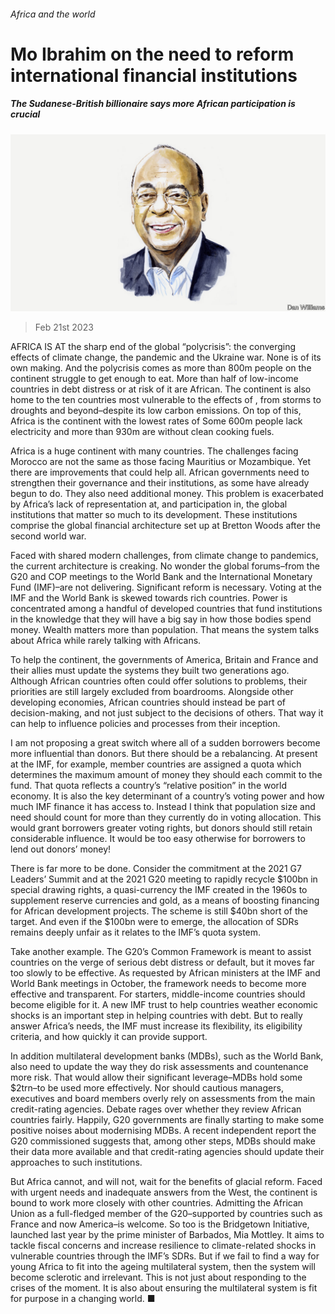 ###### Africa and the world

# Mo Ibrahim on the need to reform international financial institutions 

##### The Sudanese-British billionaire says more African participation is crucial 

![image](images/20230211_BID002.jpg) 

> Feb 21st 2023 

AFRICA IS AT the sharp end of the global “polycrisis”: the converging effects of climate change, the pandemic and the Ukraine war. None is of its own making. And the polycrisis comes as more than 800m people on the continent struggle to get enough to eat. More than half of low-income countries in debt distress or at risk of it are African. The continent is also home to the ten countries most vulnerable to the effects of , from storms to droughts and beyond–despite its low carbon emissions. On top of this, Africa is the continent with the lowest rates of  Some 600m people lack electricity and more than 930m are without clean cooking fuels. 

Africa is a huge continent with many countries. The challenges facing Morocco are not the same as those facing Mauritius or Mozambique. Yet there are improvements that could help all. African governments need to strengthen their governance and their institutions, as some have already begun to do. They also need additional money. This problem is exacerbated by Africa’s lack of representation at, and participation in, the global institutions that matter so much to its development. These institutions comprise the global financial architecture set up at Bretton Woods after the second world war. 

Faced with shared modern challenges, from climate change to pandemics, the current architecture is creaking. No wonder the global forums–from the G20 and COP meetings to the World Bank and the International Monetary Fund (IMF)–are not delivering. Significant reform is necessary. Voting at the IMF and the World Bank is skewed towards rich countries. Power is concentrated among a handful of developed countries that fund institutions in the knowledge that they will have a big say in how those bodies spend money. Wealth matters more than population. That means the system talks about Africa while rarely talking with Africans. 

To help the continent, the governments of America, Britain and France and their allies must update the systems they built two generations ago. Although African countries often could offer solutions to problems, their priorities are still largely excluded from boardrooms. Alongside other developing economies, African countries should instead be part of decision-making, and not just subject to the decisions of others. That way it can help to influence policies and processes from their inception.

I am not proposing a great switch where all of a sudden borrowers become more influential than donors. But there should be a rebalancing. At present at the IMF, for example, member countries are assigned a quota which determines the maximum amount of money they should each commit to the fund. That quota reflects a country’s “relative position” in the world economy. It is also the key determinant of a country’s voting power and how much IMF finance it has access to. Instead I think that population size and need should count for more than they currently do in voting allocation. This would grant borrowers greater voting rights, but donors should still retain considerable influence. It would be too easy otherwise for borrowers to lend out donors’ money!

There is far more to be done. Consider the commitment at the 2021 G7 Leaders’ Summit and at the 2021 G20 meeting to rapidly recycle $100bn in special drawing rights, a quasi-currency the IMF created in the 1960s to supplement reserve currencies and gold, as a means of boosting financing for African development projects. The scheme is still $40bn short of the target. And even if the $100bn were to emerge, the allocation of SDRs remains deeply unfair as it relates to the IMF’s quota system.

Take another example. The G20’s Common Framework is meant to assist countries on the verge of serious debt distress or default, but it moves far too slowly to be effective. As requested by African ministers at the IMF and World Bank meetings in October, the framework needs to become more effective and transparent. For starters, middle-income countries should become eligible for it. A new IMF trust to help countries weather economic shocks is an important step in helping countries with debt. But to really answer Africa’s needs, the IMF must increase its flexibility, its eligibility criteria, and how quickly it can provide support.

In addition multilateral development banks (MDBs), such as the World Bank, also need to update the way they do risk assessments and countenance more risk. That would allow their significant leverage–MDBs hold some $2trn–to be used more effectively. Nor should cautious managers, executives and board members overly rely on assessments from the main credit-rating agencies. Debate rages over whether they review African countries fairly. Happily, G20 governments are finally starting to make some positive noises about modernising MDBs. A recent independent report the G20 commissioned suggests that, among other steps, MDBs should make their data more available and that credit-rating agencies should update their approaches to such institutions. 

But Africa cannot, and will not, wait for the benefits of glacial reform. Faced with urgent needs and inadequate answers from the West, the continent is bound to work more closely with other countries. Admitting the African Union as a full-fledged member of the G20–supported by countries such as France and now America–is welcome. So too is the Bridgetown Initiative, launched last year by the prime minister of Barbados, Mia Mottley. It aims to tackle fiscal concerns and increase resilience to climate-related shocks in vulnerable countries through the IMF’s SDRs. But if we fail to find a way for young Africa to fit into the ageing multilateral system, then the system will become sclerotic and irrelevant. This is not just about responding to the crises of the moment. It is also about ensuring the multilateral system is fit for purpose in a changing world. ■


